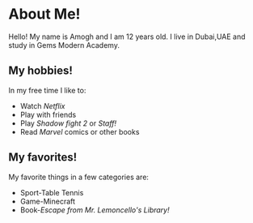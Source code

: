# About Me!
Hello! My name is Amogh and I am 12 years old. I live in Dubai,UAE and study in Gems Modern Academy.
## My hobbies!
In my free time I like to:
- Watch _Netflix_
- Play with friends
- Play _Shadow fight 2_ or _Staff!_
- Read _Marvel_ comics or other books
## My favorites!
My favorite things in a few categories are:
- Sport-Table Tennis
- Game-Minecraft
- Book-*Escape from Mr. Lemoncello's Library!*
